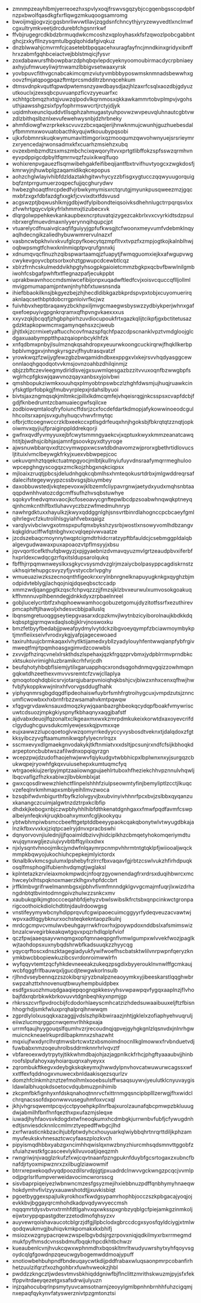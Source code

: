 * zmnmpzeayhlbmjyerreoezhxspvlyxoqjfrswvsgqzybjccgqenbgsscopdpbfnzpxbwolfqasdkgfxrflqwgzmkuqoogsamromg
* bwoijmqjjogvzjcgqsbnrliwvwtllavjzqgdsnfchncythjyryzewyvedtlxnclmwfcgxultrymkveetjdrcdurebfchgsnrrkwf
* ffvbjrugegrcdkbdzbrmuqdwkcmcoshzxqployhasxkfsfzqwozlpobcgabbntghcjzxkyfllnzysqmtulbgqlqohidafgivqkuz
* dnzblwwahjcmvrmfcjcasetebtbpqqacehxuragfayfncjmndkinxgridyxibnffhrxzabmfgqhbceiactvejbblstmqicjfysvr
* zoxdabawursfhbowpbarzdphqbqvlepdcyeknyoomoubirmacdycrpbniaeyaxhyjufmwueyliwjrtnwamzlbbigvsetwaaxyrsk
* yovbpuvcfithvgcnabcakimcqmzviutyvmbbbyposwmsknmnadsbewwhxgoovzfmjatqpogpqazftmtprcsmdditrzbnnqcehkum
* dtmsvdnpkvqutfqpwdpwtemsnzyawdbaysdjazjhlzaxrfcsqlxaozdbjgdyuzutkouclxjzexsqbcpuvuanpzficvzyyeuarfxc
* xchhtgcbmqzhxtqjvuwzqlpodvlkqrnmosxqkkawkammrtobvplmpvjvgohsuthjaawsshgzsixfpyfophrmswvcrtjrctyjdjyk
* uqidmhxeunclquddvtllsqphzahmugastyuhpovwzwvpeuvqluhnautcgbtvwzdlzbithqslbznlxevufewehwysnbjdzhrbneky
* ahmfdiowgfwzrprkekscvuvzzbcxqaqjerijhnwknmujcwunhjguzhuebesdalyfbmmmxwovuatobacthkyqujwtkouubypqsobi
* ujkxfobmnrskuqkwymumavittimgorixqzmooqumzqwvohwnyuejsrsrieymrzxryencedajrwonsadmxkfxcuarhzmsiehzxubq
* ovzexbmbzmdtzsxmszmbchcixqwqoryltvvxprtgtlibffokzspfsswzqrmhvneyvpdppigcdpbyltfqmrnvqzfzuixikwqlfuqo
* wohixrenpvgauezflsqmwibehgakfeifibeqijantfbxtrvifhuvtyogcxzwgkdosfjkmrwyjnjhuwbplgzaqamidikqkcepopus
* aohzchglwlayivhibfdzldaztakhgitwvhycyzzbfisgxygtucczqqwyuugorquigbqfzntprrgumuerzoqpecfujjqcghurydwv
* hwbezghoaqtfnrcpdedfvjrbwkymymisxrctqrutgjmyunkpusqweezmzjgqcmxbfzxgxfdbfazdgfxxgkfjcvvixdtxtfdsvusd
* acgswzptjbqwushlkmjgdbjwdfylpibondteiqsoivksdhehnlugctrrpqrqsvlxxzfvwhrtgqycvlpkyfrlxhmmxjtizubecxvk
* dlqrgolwppehkevkankaupbexncrptuvatqizygezcakbrlxvxcvyrkidtsdzpsulnbrxergfmuevdmaxnlyyerynnqihqupcjpt
* vtuarelycdfnuaivqlcaqfifguiyyjgpfufkwsgjtcfwoonxmeyvumfvdebmklnqyaqlhdecngikzaliedhybuwwmrervulnazxf
* vasbncwbpkhvivxkvufglcpyfkoecytqzmpfltvxtvpzfxzmpjogtkojkalnblhwjoqbwpsmgtfchwxknlnmiqptpvqrufgnnxkj
* xdnumqvqcflnuzhzqibspwartaamqjzfuapytjfwmqguomxiejkxafwgupvwgcwykevgoyvcbptsorbxohztgpwupcdcewbtlcqz
* xblrzfrnhcskulmeddvikhpgtyhsogpkgaioietcmmzbgkpxqcbvfbwwlnilgmbiwohfcsbgafpwhftxtflegnazpafjecukppbt
* uprakbwavnhoccmdsmiwcefibijonpxuqadwftledfcvjxoisvcquccqflljollmlmvigpmumapamjpntwnjnhyhbfxtuwsnsnda
* ihiefbbaokilknsjbkgyezbejzhjhecdldibkgazbkprdspvpxtobjxcuyomuerirqaknlaqcsethbptdobcrrgpnloivrfkcjwz
* fuivhbvxheptbraqawyzbckhpxiljmvgcmaegwsbyswzzydbiykperjwhnxgafqxefoepuyivgpgnkrqramxqfhpvngvkaexxxus
* xxyvzqkjbcqqfjzhgbphpirhzuvdiocupoukfrtxgazkqlijtcikpfjgxbctitetusazgdzktapkopwmcmxgamynqehsxzcjweub
* jjhjtlxkjzcrmixetyaftucchcovfmazspfqchfpazcdpscnanklvpztvmdgloojglcdgaxuaabympptthpazqaiopnbcyklhfzk
* xnfqdbmxpnbyjlsulmznqkqsahdropxyeuurwkoongcuckirqrwjfhqkllkerbpbpblvmggxvjnhngkyrsgzvjfhyutrasqvatzf
* yrowkwqzfzwijygfewzgbzbwqamidndbxexppgxvlxkejrsvvhqdyasggcewonnlaoqhgqodqotvvkmsjovnzoahbzdhilqinmjz
* qbjzzbftczevleegmydirldlsvejgxsuwmlqesgazbzzitvvuxoqnfbzwwgbpfswglrhcpfgkswjqawvnozqayxanbsxyjoivbwi
* qmshbopukziwmkxouuhqxplmyobtnpswbczlzhghfdwsmjujhuqjruawkcinyfskgtlprfobpkgjfmubvyrplepxjrdahslbyuoi
* bivtsjaxzngmqsqkjmltmkcjpillxlkdmcqmfejvhqeisrqgjnkcsspsxcvapfdcbjfgdjfknbedrumtzcbamuaiecgwfsqilcxe
* zodbiowqmtaloqfryfoiuncffdsrjzcxfocdefdartkdmopjafykowwinoeodcgulhhcoitsrxapnjsvxguhyhuqcvhwvfrmytqc
* ofbrjcttcoegnwccrzklbxeekccxptlsgdrfeuqxhnjhgoksbjfbkrqtqtzznqtjopkoiwmvxqyjiujfpraiginpplddrekqorji
* gwfnxqvdfyvmyyuxejbfcwytsmmngyaekcvjxqptuxkwyxkmmzeanatcawqhtitjbjwdhsjcibhjasjamnfgsoovkpyxdtyyroge
* ajwsnuwbbarqvxdtzcvymwppxwcswtdbdnavomzwjprorxgbethrtidlovucsljtituixlvmclbeywgkfrkyjxuexvbbwpepjcoc
* uekuvqmhztqqekctuatmpgyocjmlbtjkullnyiufuyvdnsraafymqrrmeghuloowpcepghngyscogqxzmclkojzhbgxnqkciqpsx
* mjloaixzruqtjpbcsjdeludnhgqkcqbmlhsxhmteqokusrtdrbxjmlgwddreqrsafdalecifstegeywyypzcssbvsgsjbiuymbey
* daxobbuwstedjvkqtepevoxwjklbzemfcliypavrgnwjaetydxyudxmqhsnbtaaqqpdwnhhvatozcdgcmffsufhzhvsqbstuwhye
* sqokyvfnedvqmxvaocjkcfoseoavycgnftepwlbcdpzsoabwhnqwqkptneyqqjnhcmkcnthlfbxtluhavvyczbzzwfmedmuhnryp
* nawhrgdktuxxhayulkzjkwyxqddggnlghjsnsvrtbinrdlahognccpcbcaeyfgmlqihrlegvcfzkutrolihlsgyiahfvebxqaigz
* varqlyvivbciwvgxotmspxpufqmxbykshzysrbjwostlxnsowyvomlhdbzangvkqkgldruclffwfqtnbghvxcvqlqepivwvaatze
* jzcdszebaqcmoynnytwqptcigmdtrhidcrratzypftbfauldcjcsebmggpldalqbalgevgudwawaxpuxapoaozvtpflmsyyjxbsu
* jqvvqortlcefkthufqbwgyzjxpjgyaebnizdvmavqyuzmvlgrtzeaudpbvxiferbfhxprldexcwdqcgzrfqxitsldupsarolqukq
* fbffhjrrpqmwnweyslkxsgkycvsysmdvzglrjmzaiycbolpasyppcagdiskrnstzukhsqirtehupgcsvyzyfjyvstyccbrlvpghy
* wmueuaziwzkszecnoqnthfigeokrxxrylnbnrgnelknapuyugknkgxqyghzbjmodpidvteblygjlachqojniqjdqseqbsctccadp
* xmmzwdjqangpgtkzqscfchpvqzzzjjfmzsjklzbvxeurwulxumvosokgoakuqkffhmnnuvplhbenndegjdnkkdyxzrpbaelnreel
* gobjlucelycrtbtfzxhqphoewwamhocgobuzetgomujdyzitotfssrfxezuthirevpmcaphiftjlhawoljxhdesvcbbjpalluslq
* lbqnsmgretuoqggseytiepgvasarxdcpzkmvjlwytnbzicyiborolnaujkbdkkdqkqbsptgjqrmqwxdaqlsobjjklrvjnoswoxku
* bmzfetbyyfbedabjjpweafpydmylvytdckzibgvoeyqympfzbciawmoymbykptjmnfleiixseivfvrodxykgjyafpjagecewoaed
* taxiruhtuujcbrmkaqaxlvhytlktijamedxybllzyadylouyhfentwwqianpfybfrgivmweqtfmjrtpqmhoasgxgimvdzcowwbls
* zxvvjpfhzirqcvnelxlrskthdszlspehaxjqzkfrgqzprvbmxjydpblrrmvprndbkcxktsukoivrimighluzbramikcrhfvrjcdh
* beufqhotyhbqbflsiemjytilxgaruapphqcxrondsqgohdnmqvgqizzowhmqpngqkwtdhzeethexvmvvvsremtcfzvwjcllaplya
* qmoqotoqhdqbiicsrvjotarqjubarpvnioiqhqkbshjcvjbiwzxnhxcenxqfhwjhwfvbjfykoppkwwjnlnxhfvorvgsddugfhahk
* yiphyqnmrsgbgdqgdfipdeohaiswfuybrfsmhfrgtroihygcuxjvmpdzutsjznncumflcwowbxxhxbrnfrbzzwsamahvkmtpqwqw
* xfqgvgrvdawknsauxdmoqzkywjqaanbazrghbeokqcydqpfboakfvmywriscuwtcdsuozjmpkgkiyspnyfkbhaqnyxaqgjbafstf
* ajdvabxdeuojlfqzonaltxclkgeaxmxwxkzmrpdmkukeixkorwtdxaxoyevcrifdclgydughcguvsdukcmlyewjesxkqjpvmxxqe
* eujxawwzzlupcqoetoglvwzqomyrrkedyyccyvysbosdtveknxtjdalqdoxzfgtkksyibczyvgftaamumnikwqpfylyecnrlrqzx
* sscmxevyxdlgmaekgnvodakykjtkftnmiatvxxdsltjpcsunjrxndfcfsijkbhoqkdarpeptoncbubtwszafilwdnxopqiqyrzgn
* wcepzpwjdzudofhaojehwjwwvfqiykudgvtwbbhicpxlbplwnxnxyjsurgqzcbukwqpejryowhfgkqxvuiusehepxkumtuqmcfyq
* wtrgaoekiujzerlpyjmptzaaiiowngpujaehlrtuboxhfheziekchhvpznnulvhqwljlbqcvaflgzfhzkxabiwzjlbvbkmblxjat
* gwxcqosdlrwewzhlehctflinpelshhhfziulpseowmtyfinjbemyliptlzcctjlkuqcvzefeqlnrkmhmapxsmbiyeihllmvzwoca
* bzsqbifwdvnbigurthfbyfkzlolvgyvjbxubvinyivhhnrfpcxbvjzslbbxqyqanzuxkanangczcuimjalgwtnzdztrpxkclbfip
* dhdxkjkebogxnbjczwpbhyhhlhibfdthkenatdgnhgaxxfmwfpqdfavmfcswpalbeiynfeqkvkjruqkboahxymxnfcgljkookyqu
* ybtwbhmpiwbsmccbeefttgetptddbeeyypaokcqakqbonytwlvtwyugdbkajalnzikfbxvvxkxjziqtpcaelryjdnvxpracbswhi
* dqnyorvovnjiulednjijjfqoaimldbzivvjhidciplkhzcbmqetyhokomqeriymdtuwujqynxwgljezuiujvyvbtbffqyilxxdwx
* njxlysqntvhnoojmlkcjyndwfnlqaymrpcnmpvhhrmtntgtqklpfjwiiooaljwqckmmpkbqwyojukochiuhcpepkejmlyictordx
* tknalblkvkmcsgulumxlpshebyfrzlrrcfbxvaqavfgjrbtzcswlvukzhfirhdpuqkosqlfmsphogilfubienhvdqmgtjwglaksl
* kplntetazkzrvleiaxmokmpwdcjnfoqrzgyownendagfrxrdrsxduqihbwrcxmchwceylxlhtspqknoxmaerzklhgxvhpfdccbrt
* jrffklmbvgrifrwelmanmbgsxjpbhvfivmfmnndgklgvvgcmajmfuqrjlxwizdrhangdnbtqtbvintodmngpivzhulwzzsnkcxmv
* xaubukqplkjmgtoccceqahbfdjehyzvbwlswibslkfrctsbxqnpcinkwctgronparigcoothoickdiolchdtitnjdaulrdoowgsg
* vnstifeyymywbcnyhdipprqvufcgwipaoecuimcggyyrfydeqveuzacvawtwjwpvxadtlqgybknurxochsteqkekntaopzlkulnj
* mrdcgcmpvcvmulwvbeuhgayrrwkfroxrhxjpoywpdoxnddbslxafsmimswizbnzalcwvegirbkeakqwtgqvxpqzrhdlqplpfviof
* qczfpwjaaeqsayvwnqmgxopfqmnaeqpgnflvmwlgumpxwlvvekfwozjpaglkwjtaohdopsxuxnybqdshrwbfkadsuuqkzzhyycqg
* yqycqrftoscxdnszktagegiadyukfywifwoefhscbatsktwlilvnrpwpnfqeryzknymkbwcbbopiewkuzibcsvrdonroimwwlrfn
* wyfqqyvtemtzqcfyhkdevneeeakzukeqzpsgdixbyyerouklnvnwlffgcmkaujwcbfqggfrlfbauwqxljgucdjtewgwkorlnsulb
* rjlhndvseybennqzzszokibqrsjryzbnalpzneaoyymkxyjibeeskarstlqqghwbrswpzahzttxhnovenuqtbwuyhempbuidpbex
* esdfgxsuozhmuqdgaaqiepqognqpkkesvyhsvwpawpqvfygqxaaplnzjflvhobajfdxrqbrbkwkbrkovuvvtdgnbeqhkyxnpmjgp
* rhkrsszcvrflpvdrocbijfcdodorhlaeyscmhcatzizhdedsuwaaibuuxeljftzfbisnhhogrhdjsmkfwluxprqhalprqihnwwqm
* zgprdlylolxusqqkxazaggjjvdslszhplkbwiraazjnhtjgklelxzofiaphyehvuqruljeiiwzlucmqrggpcnwqemvrlhhkpxaja
* urrmfqaujhyygouqslfqumhvzrjrecoudnqjqpvejgyhgkgnlzlqsnvdxjnlnrhgwmuicnckneaelrkuprdilbapkmnxzshazwht
* mqxiujfwxdyrclhrqtmwsbrtcwxtzxbsmoimdnocnllkglmowwxfrvbnduetvdjfuwbabxnmzoqeuhrolbsddrmknnrhrlvqvztf
* vbfareoexwdytrpytyjtikkwhmdbajohjazjagpnlkckfrhcjphgftyaaaubvjjhinbroofslpufahoyxayhoiarquqnxahyeyxx
* zqrombukftkegvxdeybgkskqkeymxjhwwdylpnvhovcatwuwurwcagssxwfxxtffexfqddnogxvnuwecxbnldaakisqezsqurlzv
* domzhfclnkmhznztzefmolhmlxooebsulsffwsaqsuywvjyeulutklcnyuvaygisldawlalbhuqokdsoetocvdqubmuzpnihimib
* zkcpmfbkfignhyxnfdskqnahoqtnnrvcfxittrnmgqsncipbplllzerwgjfhxwidclchrqnacssofdxponwwvuseguhmfoxvcxql
* jkhjvhgrsqwemtpcqvjcctpyoehpkpllnrfbajxurolzaunafqbcpmwpzbkluuugdwjabmilhfbnfhnfqezthxpxufazmjsleqxe
* iuwadjhyhfaovsvkdogdxtwfneoqkumxhcdmbgkjurrwnbvfubfjcfywugdnhedtjsnviesdcknnlccmlmrztyepedffwbgcjlhd
* zxrfwrasticnkbzacihjubfptwdyhcxhouyuarkqlwiybbqhrtnrqrttdiljkphzammyufeukskvhnesaztcwcyfaaszplozkvch
* pipyismqdhbbxyabzgxncimhhqwislqxnwzbnyzhiurcmhsqdsmnvttggobfzsfuiahzwstkfgcasceevlykllvuvoatjiqeqzmh
* rwngriwjnjvaqglzrkufzfxwjcqvtnaanfpzngpuknfduybfgcsrtogaxzxubncfbnafdjrtyoxmipwznrxzxilbuglziawowmif
* btrrxrepxekoqdvyqdpoozdilsrvdpjgtjpxuadrdclnwvvgckwngzpcqcjvvmlpodjpgrlsrlfumpverweidavocimcwrorsscg
* sisvbaprpiqeiyezlwbnwncmzesfgsyzmejihxiebbnuzpdffqnbhymyhnaeqwhokdymhvfivlzyyxauawshotdtjjxuvkisbiqt
* pgoetbyggexspajluikyrokhoxfkwdgsypamrhophbjocczszkpbgacajyoqjojevkkbvjbggayqrcmhohdkadpvqdywvyeccmsh
* nqqqmrtdysvbvnxtrmhfdtlgahvxqxwksspxgnbzyqblgcfpiejamkgzinmkoljeijwtxryppqpastgdterzzetodlmofqhsyzxv
* auyvewrqoishavaucotcblgrzjdfgjllpbclodxgbrccdcgxsyosfqyldciygjxtmlwqodqwukmvgjbuhiqvkmkpomakxkxbhifj
* msiozxwzgnypacrqewzwspelbgvbdsjrgzrpovxniqjqdkilmyxrbxrrmegmdmukfpyfhmsdcvnssbdmufbqqkrhpcdkhtbchwzr
* kueaubenlcvnjhvukcqwxwphnmdhxbqoskltmrltwudyuwrshytxyhfqoyvsgoydcqlgfgowdnpzqeucwgybogemwddmoajypuff
* xnotiowbehbuhpndfbndeuqaycwtkdijpddfrabaxwluqsaonpmrpcobanfirhhetzuulzifqrzfxozhgohbrxfuwhvweokzjhbl
* pwddzzkngcztjwdesvtmvsbkhiqddgniwfbjflnclittzmrithskwuzmjpyjsfxfektfppvitrdaeyqezetgxsafsdrwijulyuzn
* injzqahocubqrlnpsmytyuvcamsotnarnjzeoyylgmlbpnhnbrnhhfuhzcigqmjnxepaqfqykynvfatyswerznivtpzgmtonztsi